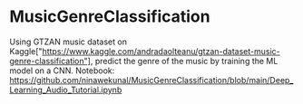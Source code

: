 # MusicGenreClassification
Using GTZAN music dataset on Kaggle["https://www.kaggle.com/andradaolteanu/gtzan-dataset-music-genre-classification"], predict the genre of the music by training the ML model on a CNN.
Notebook: https://github.com/ninawekunal/MusicGenreClassification/blob/main/Deep_Learning_Audio_Tutorial.ipynb
